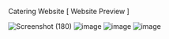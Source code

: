 Catering Website [ Website Preview ] 

![Screenshot (180)](https://user-images.githubusercontent.com/77886136/178787907-8ec6965e-b327-434e-b780-4e0def041f5a.png)
![image](https://user-images.githubusercontent.com/77886136/177640992-100f1b38-d84f-4b4b-b51d-081274cbe805.png)
![image](https://user-images.githubusercontent.com/77886136/177641044-f23372cc-7bdd-44aa-9f9f-cdad0aeebaa1.png)
![image](https://user-images.githubusercontent.com/77886136/177641050-0544633f-cf70-49ae-b863-4c0a2462cce9.png)
